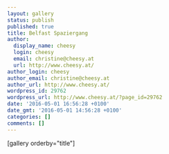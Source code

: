 ```yaml
---
layout: gallery
status: publish
published: true
title: Belfast Spaziergang
author:
  display_name: cheesy
  login: cheesy
  email: christine@cheesy.at
  url: http://www.cheesy.at/
author_login: cheesy
author_email: christine@cheesy.at
author_url: http://www.cheesy.at/
wordpress_id: 29762
wordpress_url: http://www.cheesy.at/?page_id=29762
date: '2016-05-01 16:56:28 +0100'
date_gmt: '2016-05-01 14:56:28 +0100'
categories: []
comments: []
---
```

[gallery orderby="title"]
